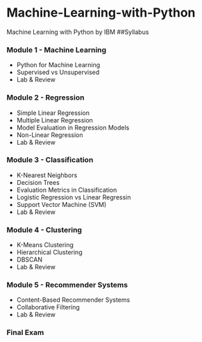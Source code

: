 # Machine-Learning-with-Python
Machine Learning with Python by IBM
##Syllabus

### Module 1 - Machine Learning
- Python for Machine Learning
- Supervised vs Unsupervised
- Lab & Review
### Module 2 - Regression
- Simple Linear Regression
- Multiple Linear Regression
- Model Evaluation in Regression Models
- Non-Linear Regression
- Lab & Review
### Module 3 - Classification
- K-Nearest Neighbors
- Decision Trees
- Evaluation Metrics in Classification
- Logistic Regression vs Linear Regressin
- Support Vector Machine (SVM)
- Lab & Review
### Module 4 - Clustering
- K-Means Clustering
- Hierarchical Clustering
- DBSCAN
- Lab & Review
### Module 5 - Recommender Systems
- Content-Based Recommender Systems
- Collaborative Filtering
- Lab & Review

### Final Exam
